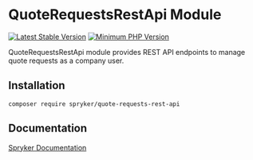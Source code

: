 # QuoteRequestsRestApi Module
[![Latest Stable Version](https://poser.pugx.org/spryker/quote-requests-rest-api/v/stable.svg)](https://packagist.org/packages/spryker/quote-requests-rest-api)
[![Minimum PHP Version](https://img.shields.io/badge/php-%3E%3D%207.4-8892BF.svg)](https://php.net/)

QuoteRequestsRestApi module provides REST API endpoints to manage quote requests as a company user.

## Installation

```
composer require spryker/quote-requests-rest-api
```

## Documentation

[Spryker Documentation](https://documentation.spryker.com)
